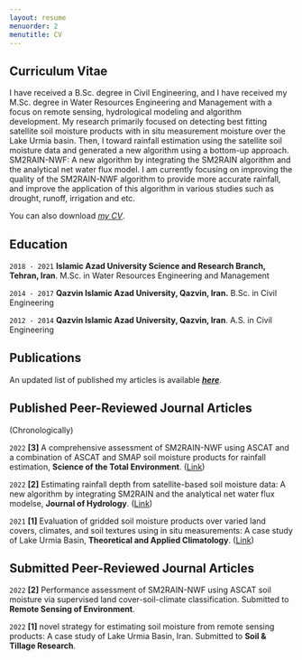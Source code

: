 ```yaml
---
layout: resume
menuorder: 2
menutitle: CV
---
```

## Curriculum Vitae

I have received a B.Sc. degree in Civil Engineering, and I have received my M.Sc. degree in Water Resources Engineering and Management with a focus on remote sensing, hydrological modeling and algorithm development. 
My research primarily focused on detecting best fitting satellite soil moisture products with in situ measurement moisture over the Lake Urmia basin. Then, I toward rainfall estimation using the satellite soil moisture data and generated a new algorithm using a bottom-up approach. 
SM2RAIN-NWF: A new algorithm by integrating the SM2RAIN algorithm and the analytical net water flux model. 
I am currently focusing on improving the quality of the SM2RAIN-NWF algorithm to provide more accurate rainfall, and improve the application of this algorithm in various studies such as drought, runoff, irrigation and etc.

You can also download *[my CV](/files/exampele)*.

## Education

`2018 - 2021`
__Islamic Azad University Science and Research Branch, Tehran, Iran__.
M.Sc. in Water Resources Engineering and Management

`2014 - 2017`
__Qazvin Islamic Azad University, Qazvin, Iran.__
B.Sc. in Civil Engineering

`2012 - 2014`
__Qazvin Islamic Azad University, Qazvin, Iran__.
A.S. in Civil Engineering


## Publications
An updated list of published my articles is available __*[here](https://scholar.google.com/citations?user=SI0yqk0AAAAJ&hl=en)*__.  


## Published Peer-Reviewed Journal Articles 
(Chronologically)

`2022`
__[3]__ A comprehensive assessment of SM2RAIN-NWF using ASCAT and a combination of ASCAT and SMAP soil moisture products for rainfall estimation, __Science of the Total Environment__. ([Link](https://www.sciencedirect.com/science/article/abs/pii/S0048969722035136)) 

`2022`
__[2]__ Estimating rainfall depth from satellite-based soil moisture data: A new algorithm by integrating SM2RAIN and the analytical net water flux modelse, __Journal of Hydrology__. ([Link](https://www.sciencedirect.com/science/article/abs/pii/S0022169422004437)) 

`2021`
__[1]__ Evaluation of gridded soil moisture products over varied land covers, climates, and soil textures using in situ measurements: A case study of Lake Urmia Basin, __Theoretical and Applied Climatology__. ([Link](https://link.springer.com/article/10.1007/s00704-021-03678-x)) 




## Submitted Peer-Reviewed Journal Articles
`2022`
__[2]__ Performance assessment of SM2RAIN-NWF using ASCAT soil moisture via supervised land cover-soil-climate classification. Submitted to __Remote Sensing of Environment__.

`2022`
__[1]__ novel strategy for estimating soil moisture from remote sensing products: A case study of Lake Urmia Basin, Iran. Submitted to __Soil & Tillage Research__.



<!-- ### Footer

Last updated: May 2013 -->


